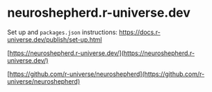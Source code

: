 # neuroshepherd.r-universe.dev

Set up and `packages.json` instructions: https://docs.r-universe.dev/publish/set-up.html

[https://neuroshepherd.r-universe.dev/](https://neuroshepherd.r-universe.dev/)

[https://github.com/r-universe/neuroshepherd](https://github.com/r-universe/neuroshepherd)
